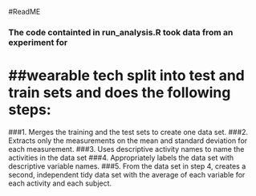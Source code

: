 #ReadME

### The code containted in run_analysis.R took data from an experiment for 
# ##wearable tech split into test and train sets and does the following steps:

###1. Merges the training and the test sets to create one data set.
###2. Extracts only the measurements on the mean and standard deviation for each measurement.
###3. Uses descriptive activity names to name the activities in the data set
###4. Appropriately labels the data set with descriptive variable names.
###5. From the data set in step 4, creates a second, independent tidy data set with the average of each variable for each activity and each subject.